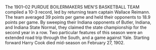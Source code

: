 The 1901–02 PURDUE BOILERMAKERS MEN'S BASKETBALL TEAM compiled a 10-3 record, led by returning team captain Wallace Reimann. The team averaged 39 points per game and held their opponents to 18.9 points per game. By sweeping their Indiana opponents of Butler, Indiana, and Indiana State Normal, they claimed the state championship for the second year in a row. Two particular features of this season were an extended road trip through the South, and a game against Yale. Starting forward Harry Cook died mid-season on February 27, 1902.

